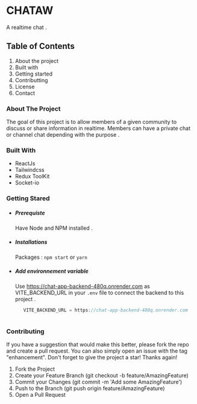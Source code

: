 # CHATAW

A realtime chat .

## Table of Contents
1. About the project
2. Built with
3. Getting started
4. Contributting
5. License
6. Contact


### About The Project
The goal of this project is to allow members of a given community to discuss or share information in realtime.
Members can have a private chat or channel chat depending with the purpose .

### Built With
- ReactJs
- Tailwindcss
- Redux ToolKit
- Socket-io

### Getting Stared
  - ##### Prerequiste
     Have Node and NPM installed .
 
  - ##### Installations
     Packages : ``npm start`` or ``yarn``
  
  - ##### Add environnement variable
     Use https://chat-app-backend-480q.onrender.com as VITE_BACKEND_URL in your ``.env`` file to connect the backend to this project .

    ```javascript
       VITE_BACKEND_URL = https://chat-app-backend-480q.onrender.com
       
### Contributing

If you have a suggestion that would make this better, please fork the repo and create a pull request. You can also simply open an issue with the tag      "enhancement". Don't forget to give the project a star! Thanks again!

1. Fork the Project
2. Create your Feature Branch (git checkout -b feature/AmazingFeature)
3. Commit your Changes (git commit -m 'Add some AmazingFeature')
4. Push to the Branch (git push origin feature/AmazingFeature)
5. Open a Pull Request
